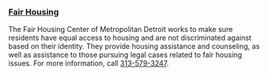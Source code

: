 ### [Fair Housing](https://www.fairhousingdetroit.org/)

The Fair Housing Center of Metropolitan Detroit works to make sure residents have equal access to housing and are not discriminated against based on their identity. They provide housing assistance and counseling, as well as assistance to those pursuing legal cases related to fair housing issues. For more information, call [313-579-3247](tel:+1-313-579-3247).